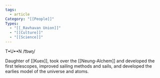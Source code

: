 ```yaml
---
tags:
  - article
Category: "[[People]]"
Types:
  - "[[_Ravhavan Union]]"
  - "[[Culture]]"
  - "[[Science]]"
---
```


T•U••N /t͡sʉŋ/

Daughter of [[Kuex]], took over the [[Neung-Alchem]] and developed the first telescopes, improved sailing methods and sails, and developed the earlies model of the universe and atoms.